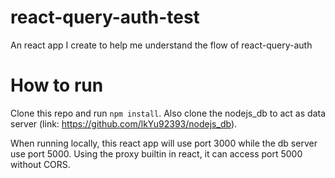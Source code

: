 # react-query-auth-test

An react app I create to help me understand the flow of react-query-auth

# How to run

Clone this repo and run `npm install`. Also clone the nodejs_db to act as data server (link: https://github.com/lkYu92393/nodejs_db).

When running locally, this react app will use port 3000 while the db server use port 5000. Using the proxy builtin in react, it can access port 5000 without CORS.
